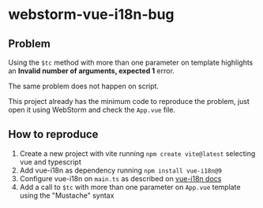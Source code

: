 # webstorm-vue-i18n-bug

## Problem
Using the `$tc` method with more than one parameter on template highlights an **Invalid number of arguments, expected 1** error.

The same problem does not happen on script.

This project already has the minimum code to reproduce the problem, just open it using WebStorm and check the `App.vue` file.

## How to reproduce
1. Create a new project with vite running `npm create vite@latest` selecting vue and typescript
2. Add vue-i18n as dependency running `npm install vue-i18n@9`
3. Configure vue-i18n on `main.ts` as described on [vue-i18n docs](https://vue-i18n.intlify.dev/guide/installation.html)
4. Add a call to `$tc` with more than one parameter on `App.vue` template using the "Mustache" syntax 
